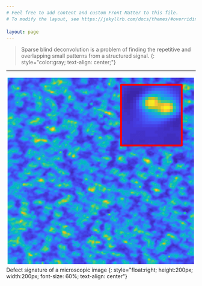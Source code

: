 ```yaml
---
# Feel free to add content and custom Front Matter to this file.
# To modify the layout, see https://jekyllrb.com/docs/themes/#overriding-theme-defaults

layout: page
---
```


>Sparse blind deconvolution is a problem of finding the repetitive and overlapping small patterns from a structured signal.
{: style="color:gray; text-align: center;"}

---

![fig1](/assets/fig_realdata_rec.png) Defect signature of a microscopic image
{: style="float:right; height:200px; width:200px; font-size: 60%; text-align: center"}
